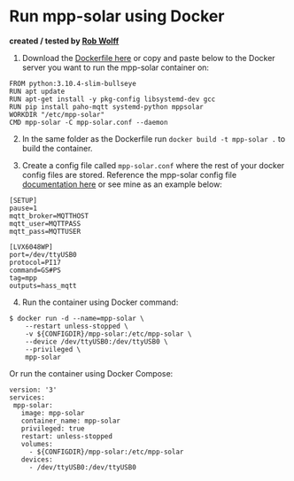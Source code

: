 # Run mpp-solar using Docker

__created / tested by [Rob Wolff](https://github.com/robwolff3)__

1. Download the [Dockerfile here](https://github.com/jblance/mpp-solar/blob/master/docs/service/Dockerfile) or copy and paste below to the Docker server you want to run the mpp-solar container on:
```
FROM python:3.10.4-slim-bullseye
RUN apt update
RUN apt-get install -y pkg-config libsystemd-dev gcc
RUN pip install paho-mqtt systemd-python mppsolar
WORKDIR "/etc/mpp-solar"
CMD mpp-solar -C mpp-solar.conf --daemon
```

2. In the same folder as the Dockerfile run `docker build -t mpp-solar .` to build the container.

3. Create a config file called `mpp-solar.conf` where the rest of your docker config files are stored. Reference the mpp-solar config file [documentation here](https://github.com/jblance/mpp-solar/blob/master/docs/configfile.md) or see mine as an example below:
```
[SETUP]
pause=1
mqtt_broker=MQTTHOST
mqtt_user=MQTTPASS
mqtt_pass=MQTTUSER

[LVX6048WP]
port=/dev/ttyUSB0
protocol=PI17
command=GS#PS
tag=mpp
outputs=hass_mqtt
```

4. Run the container using Docker command:
```
$ docker run -d --name=mpp-solar \
    --restart unless-stopped \
    -v ${CONFIGDIR}/mpp-solar:/etc/mpp-solar \
    --device /dev/ttyUSB0:/dev/ttyUSB0 \
    --privileged \
    mpp-solar
```
   Or run the container using Docker Compose:
```
version: '3'
services:
 mpp-solar:
   image: mpp-solar
   container_name: mpp-solar
   privileged: true
   restart: unless-stopped
   volumes:
     - ${CONFIGDIR}/mpp-solar:/etc/mpp-solar
   devices:
     - /dev/ttyUSB0:/dev/ttyUSB0
```
